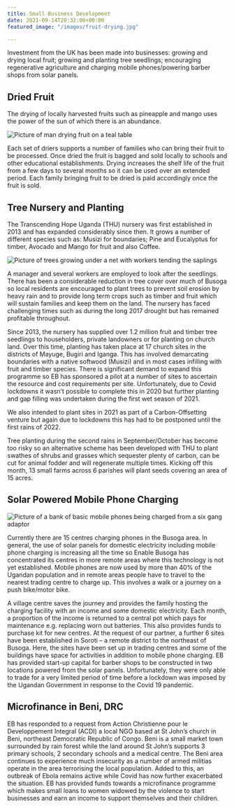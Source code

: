 ```yaml
---
title: Small Business Development
date: 2021-09-14T20:32:00+00:00
featured_image: "/images/fruit-drying.jpg"

---
```

Investment from the UK has been made into businesses: growing and drying local fruit; growing and planting tree seedlings; encouraging regenerative agriculture and charging mobile phones/powering barber shops from solar panels.

## Dried Fruit

The drying of locally harvested fruits such as pineapple and mango uses the power of the sun of which there is an abundance.

![Picture of man drying fruit on a teal table](/images/fruit-drying.jpg)

Each set of driers supports a number of families who can bring their fruit to be processed. Once dried the fruit is bagged and sold locally to schools and other educational establishments. Drying increases the shelf life of the fruit from a few days to several months so it can be used over an extended period. Each family bringing fruit to be dried is paid accordingly once the fruit is sold.

## Tree Nursery and Planting

The Transcending Hope Uganda (THU) nursery was first established in 2013 and has expanded considerably since then. It grows a number of different species such as: Musizi for boundaries;  Pine and Eucalyptus for timber, Avocado and Mango for fruit and also Coffee.

![Picture of trees growing under a net with workers tending the saplings](/images/trees-growing.jpg)

A manager and several workers are employed to look after the seedlings. There has been a considerable reduction in tree cover over much of Busoga so local residents are encouraged to plant trees to prevent soil erosion by heavy rain and to provide long term crops such as timber and fruit which will sustain families and keep them on the land. The nursery has faced challenging times such as during the long 2017 drought but has remained profitable throughout.

Since 2013, the nursery has supplied over 1.2 million fruit and timber tree seedlings to householders, private landowners or for planting on church land. Over this time, planting has taken place at 17 church sites in the districts of Mayuge, Bugiri and Iganga. This has involved demarcating boundaries with a native softwood (Musizi) and in most cases infilling with fruit and timber species. There is significant demand to expand this programme so EB has sponsored a pilot at a number of sites to ascertain the resource and cost requirements per site. Unfortunately, due to Covid lockdowns it wasn’t possible to complete this in 2020 but further planting and gap filling was undertaken during the first wet season of 2021.

We also intended to plant sites in 2021 as part of a Carbon-Offsetting venture but again due to lockdowns this has had to be postponed until the first rains of 2022.

Tree planting during the second rains in September/October has become too risky so an alternative scheme has been developed with THU to plant swathes of shrubs and grasses which sequester plenty of carbon, can be cut for animal fodder and will regenerate multiple times. Kicking off this month, 13 small farms across 6 parishes will plant seeds covering an area of 15 acres.

## Solar Powered Mobile Phone Charging

![Picture of a bank of basic mobile phones being charged from a six gang adaptor](/images/phones-charging.jpg)

Currently there are 15 centres charging phones in the Busoga area. In general, the use of solar panels for domestic electricity including mobile phone charging is increasing all the time so Enable Busoga has concentrated its centres in more remote areas where this technology is not yet established. Mobile phones are now used by more than 40% of the Ugandan population and in remote areas people have to travel to the nearest trading centre to charge up. This involves a walk or a journey on a push bike/motor bike.

A village centre saves the journey and provides the family hosting the charging facility with an income and some domestic electricity. Each month, a proportion of the income is returned to a central pot which pays for maintenance e.g. replacing worn out batteries. This also provides funds to purchase kit for new centres. At the request of our partner, a further 6 sites have been established in Soroti – a remote district to the northeast of Busoga. Here, the sites have been set up in trading centres and some of the buildings have space for activities in addition to mobile phone charging. EB has provided start-up capital for barber shops to be constructed in two locations powered from the solar panels. Unfortunately, they were only able to trade for a very limited period of time before a lockdown was imposed by the Ugandan Government in response to the Covid 19 pandemic.

## Microfinance in Beni, DRC

EB has responded to a request from Action Christienne pour le Developpement Integral (ACDI) a local NGO based at St John’s church in Beni, northeast Democratic Republic of Congo. Beni is a small market town surrounded by rain forest while the land around St John’s supports 3 primary schools, 2 secondary schools and a medical centre. The Beni area continues to experience much insecurity as a number of armed militias operate in the area terrorising the local population. Added to this, an outbreak of Ebola remains active while Covid has now further exacerbated the situation. EB has provided funds towards a microfinance programme which makes small loans to women widowed by the violence to start businesses and earn an income to support themselves and their children.